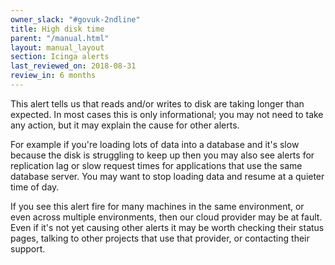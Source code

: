 ```yaml
---
owner_slack: "#govuk-2ndline"
title: High disk time
parent: "/manual.html"
layout: manual_layout
section: Icinga alerts
last_reviewed_on: 2018-08-31
review_in: 6 months
---
```


This alert tells us that reads and/or writes to disk are taking longer
than expected. In most cases this is only informational; you may not
need to take any action, but it may explain the cause for other alerts.

For example if you're loading lots of data into a database and it's slow
because the disk is struggling to keep up then you may also see alerts
for replication lag or slow request times for applications that use the
same database server. You may want to stop loading data and resume at a
quieter time of day.

If you see this alert fire for many machines in the same environment, or
even across multiple environments, then our cloud provider may be at
fault. Even if it's not yet causing other alerts it may be worth
checking their status pages, talking to other projects that use that
provider, or contacting their support.
